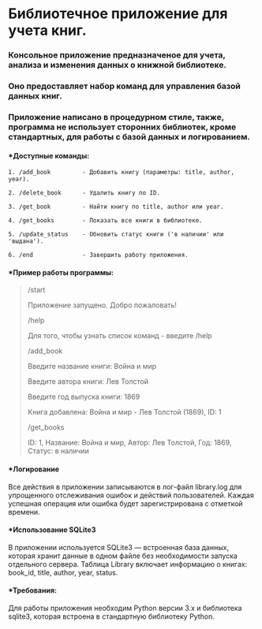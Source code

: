 # Библиотечное приложение для учета книг.

### Консольное приложение предназначеное для учета, анализа и изменения данных о книжной библиотеке. 
### Оно предоставляет набор команд для управления базой данных книг.
### Приложение написано в процедурном стиле, также, программа не использует сторонних библиотек, кроме стандартных, для работы с базой данных и логированием.

#### *Доступные команды:

    1. /add_book         - Добавить книгу (параметры: title, author, year).
    
    2. /delete_book      - Удалить книгу по ID.
    
    3. /get_book         - Найти книгу по title, author или year.
    
    4. /get_books        - Показать все книги в библиотеке.
    
    5. /update_status    - Обновить статус книги ('в наличии' или 'выдана').
    
    6. /end              - Завершить работу приложения.


#### *Пример работы программы:

>/start
>
> Приложение запущено. Добро пожаловать!
>
>/help
>
>Для того, чтобы узнать список команд - введите /help
> 
>/add_book
>
>Введите название книги: Война и мир
>
>Введите автора книги: Лев Толстой
>
>Введите год выпуска книги: 1869
>
>Книга добавлена: Война и мир - Лев Толстой (1869), ID: 1
>
>/get_books
>
>ID: 1, Название: Война и мир, Автор: Лев Толстой, Год: 1869, Статус: в наличии


#### *Логирование

Все действия в приложении записываются в лог-файл library.log для упрощенного отслеживания ошибок и действий пользователей. Каждая успешная операция или ошибка будет зарегистрирована с отметкой времени.


#### *Использование SQLite3

В приложении используется SQLite3 — встроенная база данных, которая хранит данные в одном файле без необходимости запуска отдельного сервера. Таблица Library включает информацию о книгах: book_id, title, author, year, status.


#### *Требования:

Для работы приложения необходим Python версии 3.x и библиотека sqlite3, которая встроена в стандартную библиотеку Python.
